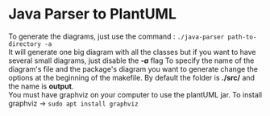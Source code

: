 # Java Parser to PlantUML

To generate the diagrams, just use the command : ```./java-parser path-to-directory -a``` </br>
It will generate one big diagram with all the classes but if you want to have several small diagrams, just disable the ***-a*** flag
To specify the name of the diagram's file and the package's diagram you want to generate change the options at the beginning of the makefile.
By default the folder is **./src/** and the name is **output**.</br>
You must have graphviz on your computer to use the plantUML jar. To install graphviz -> ```sudo apt install graphviz```</br>